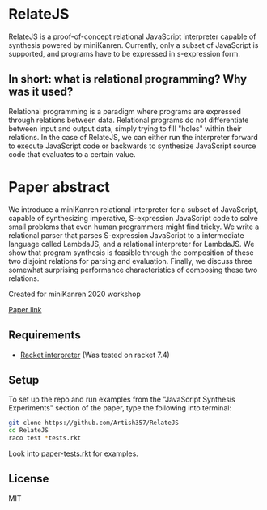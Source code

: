 # RelateJS
RelateJS is a proof-of-concept relational JavaScript interpreter capable of synthesis powered by miniKanren.
Currently, only a subset of JavaScript is supported, and programs have to be expressed in s-expression form.

## In short: what is relational programming? Why was it used?
Relational programming is a paradigm where programs are expressed through relations between data. Relational programs do not differentiate between input and output data, simply trying to fill "holes" within their relations. In the case of RelateJS, we can either run the interpreter forward to execute JavaScript code or backwards to synthesize JavaScript source code that evaluates to a certain value.

# Paper abstract
We introduce a miniKanren relational interpreter for a subset of
JavaScript, capable of synthesizing imperative, S-expression JavaScript
code to solve small problems that even human programmers might find tricky.
We write a relational parser that parses S-expression
JavaScript to a intermediate language called LambdaJS, and a relational
interpreter for LambdaJS.  We show that program synthesis is feasible
through the composition of these two disjoint relations for parsing and
evaluation.
Finally, we discuss three somewhat surprising performance characteristics
of composing these two relations.

Created for miniKanren 2020 workshop

[Paper link](example.com)

## Requirements
* [Racket interpreter](https://racket-lang.org/) (Was tested on racket 7.4)

## Setup
To set up the repo and run examples from the "JavaScript Synthesis Experiments" section of the paper, type the following into terminal:
```bash
git clone https://github.com/Artish357/RelateJS
cd RelateJS
raco test *tests.rkt
```
Look into [paper-tests.rkt](paper-tests.rkt) for examples.

## License
MIT
